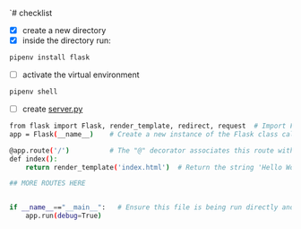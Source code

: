 `# checklist

- [x] create a new directory
- [x] inside the directory run:

```bash
pipenv install flask
```

- [ ] activate the virtual environment

```bash
pipenv shell
```

- [ ] create [server.py](server.py)

```bash
from flask import Flask, render_template, redirect, request  # Import Flask to allow us to create our app
app = Flask(__name__)    # Create a new instance of the Flask class called "app"

@app.route('/')          # The "@" decorator associates this route with the function immediately following
def index():
    return render_template('index.html')  # Return the string 'Hello World!' as a response

## MORE ROUTES HERE 


if __name__=="__main__":   # Ensure this file is being run directly and not from a different module    
    app.run(debug=True)
``` 